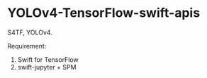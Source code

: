 # YOLOv4-TensorFlow-swift-apis
S4TF, YOLOv4.

Requirement:
1. Swift for TensorFlow
2. swift-jupyter + SPM
